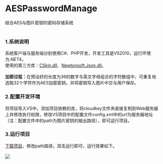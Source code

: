 # AESPasswordManage
结合AES与图片密钥的密码存储系统<br/><br/>
<h3>1.系统说明</h3>
  系统客户端与服务端分别使用C#、PHP开发，开发工具是VS2010，运行环境为.NET4。<br/>使用的第三方库：<a href="http://www.cskin.net/">CSkin.dll</a>、<a href="http://www.newtonsoft.com/json">Newtonsoft.Json.dll</a>。<br/><br/>
  <b>加密过程：</b>在预设好的长度为36的数字与英文字母组合的字符数组中，可重复地选取32个字符作为AES加密密钥，并将密钥写入图片中交与用户保存。<br/>
<h3>2.配置开发环境</h3>
  将项目导入VS中，添加项目依赖的库，将cloudkey文件夹直接复制到Web服务器上并修改执行权限，修改VS项目中的配置文件config.xml中的url为服务器地址（注：配置文件中的path为图片密钥的输出路径），即可运行项目。<br/>
<h3>3.运行项目</h3>
  <a href="https://github.com/holif/AESPasswordManage/releases/download/v1.0/AESPasswordManage.zip">下载项目</a>，修改path路径，双击运行即可，运行效果如下。<br/><br/>
<img src="https://cloud.githubusercontent.com/assets/11350348/18228739/1041512e-728e-11e6-8502-16b55bef7025.png" />
